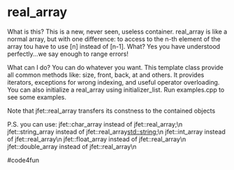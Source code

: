 # real_array
   
    
What is this? This is a new, never seen, useless container.
real_array is like a normal array, but with one difference:
to access to the n-th element of the array tou have to use [n] instead of [n-1]. 
What? Yes you have understood perfectly...we say enough to range errors!

What can I do? You can do whatever you want. This template class
provide all common methods like: size, front, back, at and others.
It provides iterators, exceptions for wrong indexing, and useful operator overloading.
You can also initialize a real_array using initializer_list.
Run examples.cpp to see some examples.
    
Note that jfet::real_array transfers its constness to the contained objects
    
P.S. you can use:     jfet::char_array instead of jfet::real_array<char>;\n
    	              jfet::string_array instead of jfet::real_array<std::string>;\n
	              jfet::int_array instead of jfet::real_array<int>\n
	              jfet::float_array instead of jfet::real_array<float>\n
	              jfet::double_array instead of jfet::real_array<double>\n
					  
#code4fun
